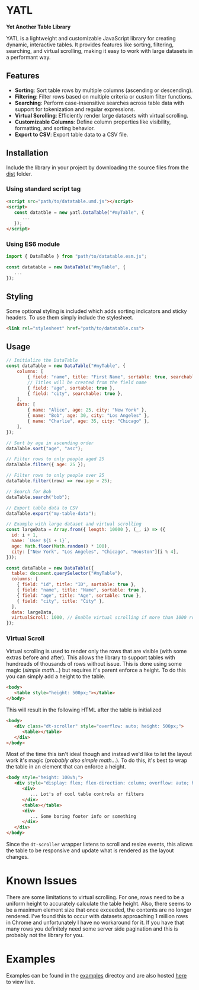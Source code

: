 # YATL
**Yet Another Table Library**

YATL is a lightweight and customizable JavaScript library for creating dynamic, interactive tables. It provides features like sorting, filtering, searching, and virtual scrolling, making it easy to work with large datasets in a performant way.

## Features
- **Sorting**: Sort table rows by multiple columns (ascending or descending).
- **Filtering**: Filter rows based on multiple criteria or custom filter functions.
- **Searching**: Perform case-insensitive searches across table data with support for tokenization and regular expressions.
- **Virtual Scrolling**: Efficiently render large datasets with virtual scrolling.
- **Customizable Columns**: Define column properties like visibility, formatting, and sorting behavior.
- **Export to CSV**: Export table data to a CSV file.

## Installation
Include the library in your project by downloading the source files from the [dist](./dist/) folder.

### Using standard script tag
```html
<script src="path/to/datatable.umd.js"></script>
<script>
   const datatble = new yatl.DataTable("#myTable", {
      ...
   });
</script>
```

### Using ES6 module
```javascript
import { DataTable } from "path/to/datatable.esm.js";

const datatable = new DataTable("#myTable", {
   ...
});
```

## Styling
Some optional styling is included which adds sorting indicators and sticky headers. To use them simply include the stylesheet.

```html
<link rel="stylesheet" href="path/to/datatable.css">
```

## Usage
```javascript
// Initialize the DataTable
const dataTable = new DataTable("#myTable", {
    columns: [
        { field: "name", title: "First Name", sortable: true, searchable: true },
        // Titles will be created from the field name
        { field: "age", sortable: true },
        { field: "city", searchable: true },
    ],
    data: [
        { name: "Alice", age: 25, city: "New York" },
        { name: "Bob", age: 30, city: "Los Angeles" },
        { name: "Charlie", age: 35, city: "Chicago" },
    ],
});

// Sort by age in ascending order
dataTable.sort("age", "asc");

// Filter rows to only people aged 25
dataTable.filter({ age: 25 });

// Filter rows to only people over 25
dataTable.filter((row) => row.age > 25);

// Search for Bob
dataTable.search("bob");

// Export table data to CSV
dataTable.export("my-table-data");

// Example with large dataset and virtual scrolling
const largeData = Array.from({ length: 10000 }, (_, i) => ({
  id: i + 1,
  name: `User ${i + 1}`,
  age: Math.floor(Math.random() * 100),
  city: ["New York", "Los Angeles", "Chicago", "Houston"][i % 4],
}));

const dataTable = new DataTable({
  table: document.querySelector("#myTable"),
  columns: [
    { field: "id", title: "ID", sortable: true },
    { field: "name", title: "Name", sortable: true },
    { field: "age", title: "Age", sortable: true },
    { field: "city", title: "City" },
  ],
  data: largeData,
  virtualScroll: 1000, // Enable virtual scrolling if more than 1000 rows
});
```

### Virtual Scroll
Virtual scrolling is used to render only the rows that are visible (with some extras before and after). This allows the library to support tables with hundreads of thousands of rows without issue. This is done using some magic (*simple math...*) but requires it's parent enforce a height. To do this you can simply add a height to the table.

```html
<body>
   <table style="height: 500px;"></table>
</body>
```

This will result in the following HTML after the table is initialized
```html
<body>
   <div class="dt-scroller" style="overflow: auto; height: 500px;">
      <table></table>
   </div>
</body>
```

Most of the time this isn't ideal though and instead we'd like to let the layout work it's magic (*probably also simple math...*). To do this, it's best to wrap the table in an element that can enforce a height.

```html
<body style="height: 100vh;">
   <div style="display: flex; flex-direction: column; overflow: auto; height: 100%;">
      <div>
         ... Lot's of cool table controls or filters
      </div>
      <table></table>
      <div>
         ... Some boring footer info or something
      </div>
   </div>
</body>
```

Since the `dt-scroller` wrapper listens to scroll and resize events, this allows the table to be responsive and update what is rendered as the layout changes. 

# Known Issues
There are some limitations to virtual scrolling. For one, rows need to be a uniform height to accurately calculate the table height. Also, there seems to be a maximum element size that once exceeded, the contents are no longer rendered. I've found this to occur with datasets approaching 1 million rows in Chrome and unfortunately I have no workaround for it. If you have that many rows you definitely need some server side pagination and this is probably not the library for you.

# Examples
Examples can be found in the [examples](./examples/) directoy and are also hosted [here](https://timlassiter11.github.io/YATL/index.html) to view live.
